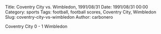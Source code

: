 Title: Coventry City vs. Wimbledon, 1991/08/31
Date: 1991/08/31 00:00
Category: sports
Tags: football, football scores, Coventry City, Wimbledon
Slug: coventry-city-vs-wimbledon
Author: carbonero


Coventry City 0 - 1 Wimbledon
